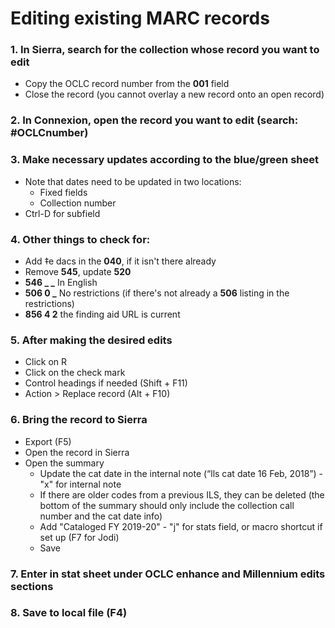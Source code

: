 # Editing existing MARC records

### 1. In Sierra, search for the collection whose record you want to edit
     
  - Copy the OCLC record number from the **001** field
  - Close the record (you cannot overlay a new record onto an open record)
      
### 2. In Connexion, open the record you want to edit (search: #OCLCnumber)

### 3. Make necessary updates according to the blue/green sheet

   - Note that dates need to be updated in two locations:
      - Fixed fields
      - Collection number
   - Ctrl-D for subfield
      
### 4. Other things to check for:

   - Add ‡e dacs in the **040**, if it isn't there already
   - Remove **545**, update **520**
   - **546 _ _** In English
   - **506 0 _** No restrictions (if there's not already a **506** listing in the restrictions)
   - **856 4 2** the finding aid URL is current
   
### 5. After making the desired edits

  - Click on R
  - Click on the check mark
  - Control headings if needed (Shift + F11)
  - Action > Replace record (Alt + F10)
  
### 6. Bring the record to Sierra

  - Export (F5)
  - Open the record in Sierra
  - Open the summary
    - Update the cat date in the internal note (“lls cat date 16 Feb, 2018”) - "x" for internal note
    - If there are older codes from a previous ILS, they can be deleted (the bottom of the summary should only include the collection call number and the cat date info) 
    - Add "Cataloged FY 2019-20" - "j" for stats field, or macro shortcut if set up (F7 for Jodi) 
    - Save 
    
### 7. Enter in stat sheet under OCLC enhance and Millennium edits sections

### 8. Save to local file (F4)
